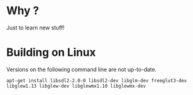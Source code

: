 
# Why ?
Just to learn new stuff!

# Building on Linux
Versions on the following command line are not up-to-date.
```
apt-get install libsdl2-2.0-0 libsdl2-dev libglm-dev freeglut3-dev libglew1.13 libglew-dev libglewmx1.10 libglewmx-dev
```

